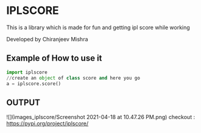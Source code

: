 # IPLSCORE

This is a library which is made for fun and getting ipl score while working 

Developed by Chiranjeev Mishra

## Example of How to use it 

```python
import iplscore
//create an object of class score and here you go 
a = iplscore.score()
```

## OUTPUT

![](images_iplscore/Screenshot 2021-04-18 at 10.47.26 PM.png)
checkout : https://pypi.org/project/iplscore/
